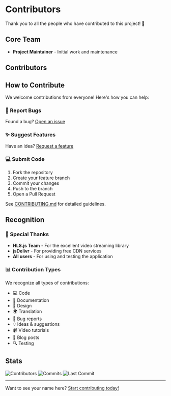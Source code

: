 # Contributors

Thank you to all the people who have contributed to this project! 🎉

## Core Team

- **Project Maintainer** - Initial work and maintenance

## Contributors

<!-- prettier-ignore-start -->
<!-- markdownlint-disable -->

<!-- ALL-CONTRIBUTORS-LIST:START - Do not remove or modify this section -->
<!-- This section is automatically generated. Manual edits will be overwritten. -->

<!-- ALL-CONTRIBUTORS-LIST:END -->

<!-- markdownlint-restore -->
<!-- prettier-ignore-end -->

## How to Contribute

We welcome contributions from everyone! Here's how you can help:

### 🐛 Report Bugs
Found a bug? [Open an issue](https://github.com/YOUR_USERNAME/m3u8hosting/issues/new?template=bug_report.md)

### ✨ Suggest Features
Have an idea? [Request a feature](https://github.com/YOUR_USERNAME/m3u8hosting/issues/new?template=feature_request.md)

### 💻 Submit Code
1. Fork the repository
2. Create your feature branch
3. Commit your changes
4. Push to the branch
5. Open a Pull Request

See [CONTRIBUTING.md](./CONTRIBUTING.md) for detailed guidelines.

## Recognition

### 🌟 Special Thanks

- **HLS.js Team** - For the excellent video streaming library
- **jsDelivr** - For providing free CDN services
- **All users** - For using and testing the application

### 📊 Contribution Types

We recognize all types of contributions:

- 💻 Code
- 📖 Documentation
- 🎨 Design
- 🌍 Translation
- 🐛 Bug reports
- 💡 Ideas & suggestions
- 📹 Video tutorials
- 📝 Blog posts
- 🔍 Testing

## Stats

![Contributors](https://img.shields.io/github/contributors/YOUR_USERNAME/m3u8hosting?style=flat-square)
![Commits](https://img.shields.io/github/commit-activity/m/YOUR_USERNAME/m3u8hosting?style=flat-square)
![Last Commit](https://img.shields.io/github/last-commit/YOUR_USERNAME/m3u8hosting?style=flat-square)

---

Want to see your name here? [Start contributing today!](./CONTRIBUTING.md)
